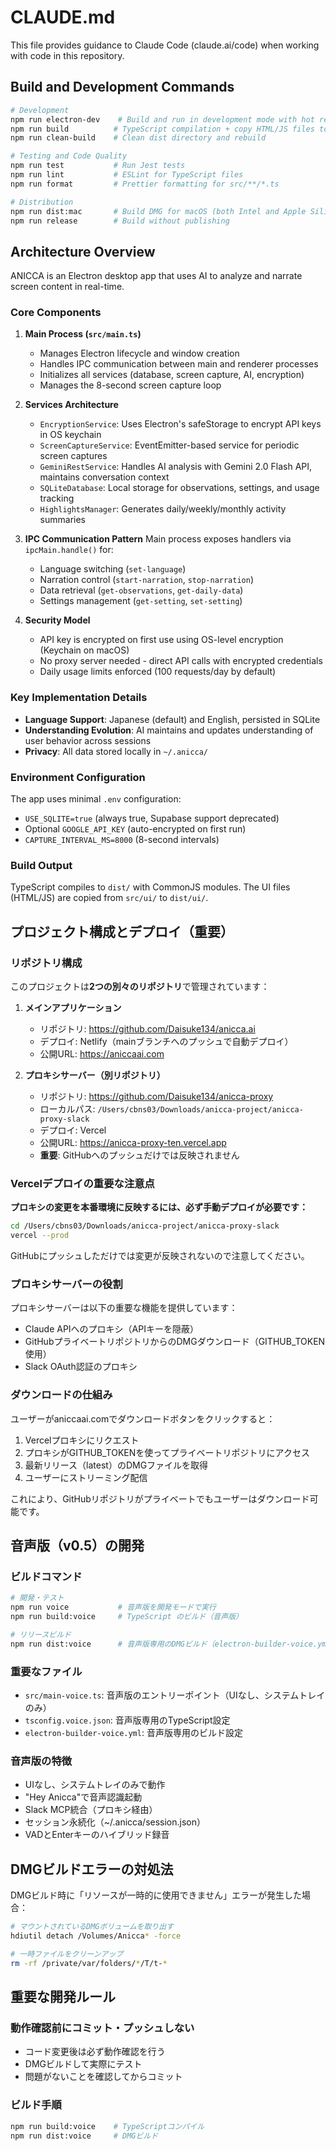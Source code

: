# CLAUDE.md

This file provides guidance to Claude Code (claude.ai/code) when working with code in this repository.

## Build and Development Commands

```bash
# Development
npm run electron-dev    # Build and run in development mode with hot reload
npm run build          # TypeScript compilation + copy HTML/JS files to dist
npm run clean-build    # Clean dist directory and rebuild

# Testing and Code Quality
npm run test           # Run Jest tests
npm run lint           # ESLint for TypeScript files
npm run format         # Prettier formatting for src/**/*.ts

# Distribution
npm run dist:mac       # Build DMG for macOS (both Intel and Apple Silicon)
npm run release        # Build without publishing
```

## Architecture Overview

ANICCA is an Electron desktop app that uses AI to analyze and narrate screen content in real-time.

### Core Components

1. **Main Process (`src/main.ts`)**
   - Manages Electron lifecycle and window creation
   - Handles IPC communication between main and renderer processes
   - Initializes all services (database, screen capture, AI, encryption)
   - Manages the 8-second screen capture loop

2. **Services Architecture**
   - `EncryptionService`: Uses Electron's safeStorage to encrypt API keys in OS keychain
   - `ScreenCaptureService`: EventEmitter-based service for periodic screen captures
   - `GeminiRestService`: Handles AI analysis with Gemini 2.0 Flash API, maintains conversation context
   - `SQLiteDatabase`: Local storage for observations, settings, and usage tracking
   - `HighlightsManager`: Generates daily/weekly/monthly activity summaries

3. **IPC Communication Pattern**
   Main process exposes handlers via `ipcMain.handle()` for:
   - Language switching (`set-language`)
   - Narration control (`start-narration`, `stop-narration`)
   - Data retrieval (`get-observations`, `get-daily-data`)
   - Settings management (`get-setting`, `set-setting`)

4. **Security Model**
   - API key is encrypted on first use using OS-level encryption (Keychain on macOS)
   - No proxy server needed - direct API calls with encrypted credentials
   - Daily usage limits enforced (100 requests/day by default)

### Key Implementation Details

- **Language Support**: Japanese (default) and English, persisted in SQLite
- **Understanding Evolution**: AI maintains and updates understanding of user behavior across sessions
- **Privacy**: All data stored locally in `~/.anicca/`

### Environment Configuration

The app uses minimal `.env` configuration:
- `USE_SQLITE=true` (always true, Supabase support deprecated)
- Optional `GOOGLE_API_KEY` (auto-encrypted on first run)
- `CAPTURE_INTERVAL_MS=8000` (8-second intervals)

### Build Output

TypeScript compiles to `dist/` with CommonJS modules. The UI files (HTML/JS) are copied from `src/ui/` to `dist/ui/`.

## プロジェクト構成とデプロイ（重要）

### リポジトリ構成

このプロジェクトは**2つの別々のリポジトリ**で管理されています：

1. **メインアプリケーション**
   - リポジトリ: https://github.com/Daisuke134/anicca.ai
   - デプロイ: Netlify（mainブランチへのプッシュで自動デプロイ）
   - 公開URL: https://aniccaai.com

2. **プロキシサーバー（別リポジトリ）**
   - リポジトリ: https://github.com/Daisuke134/anicca-proxy
   - ローカルパス: `/Users/cbns03/Downloads/anicca-project/anicca-proxy-slack`
   - デプロイ: Vercel
   - 公開URL: https://anicca-proxy-ten.vercel.app
   - **重要**: GitHubへのプッシュだけでは反映されません

### Vercelデプロイの重要な注意点

**プロキシの変更を本番環境に反映するには、必ず手動デプロイが必要です：**

```bash
cd /Users/cbns03/Downloads/anicca-project/anicca-proxy-slack
vercel --prod
```

GitHubにプッシュしただけでは変更が反映されないので注意してください。

### プロキシサーバーの役割

プロキシサーバーは以下の重要な機能を提供しています：
- Claude APIへのプロキシ（APIキーを隠蔽）
- GitHubプライベートリポジトリからのDMGダウンロード（GITHUB_TOKEN使用）
- Slack OAuth認証のプロキシ

### ダウンロードの仕組み

ユーザーがaniccaai.comでダウンロードボタンをクリックすると：
1. Vercelプロキシにリクエスト
2. プロキシがGITHUB_TOKENを使ってプライベートリポジトリにアクセス
3. 最新リリース（latest）のDMGファイルを取得
4. ユーザーにストリーミング配信

これにより、GitHubリポジトリがプライベートでもユーザーはダウンロード可能です。

## 音声版（v0.5）の開発

### ビルドコマンド
```bash
# 開発・テスト
npm run voice           # 音声版を開発モードで実行
npm run build:voice     # TypeScript のビルド（音声版）

# リリースビルド  
npm run dist:voice      # 音声版専用のDMGビルド（electron-builder-voice.yml使用）
```

### 重要なファイル
- `src/main-voice.ts`: 音声版のエントリーポイント（UIなし、システムトレイのみ）
- `tsconfig.voice.json`: 音声版専用のTypeScript設定
- `electron-builder-voice.yml`: 音声版専用のビルド設定

### 音声版の特徴
- UIなし、システムトレイのみで動作
- "Hey Anicca"で音声認識起動
- Slack MCP統合（プロキシ経由）
- セッション永続化（~/.anicca/session.json）
- VADとEnterキーのハイブリッド録音

## DMGビルドエラーの対処法

DMGビルド時に「リソースが一時的に使用できません」エラーが発生した場合：

```bash
# マウントされているDMGボリュームを取り出す
hdiutil detach /Volumes/Anicca* -force

# 一時ファイルをクリーンアップ
rm -rf /private/var/folders/*/T/t-*
```

## 重要な開発ルール

### 動作確認前にコミット・プッシュしない
- コード変更後は必ず動作確認を行う
- DMGビルドして実際にテスト
- 問題がないことを確認してからコミット

### ビルド手順
```bash
npm run build:voice    # TypeScriptコンパイル
npm run dist:voice     # DMGビルド
```